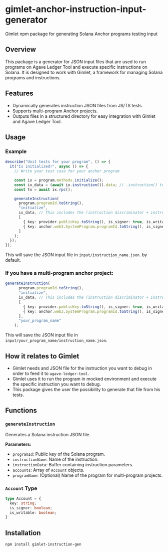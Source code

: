 # gimlet-anchor-instruction-input-generator
Gimlet npm package for generating Solana Anchor programs testing input

## Overview

This package is a generator for JSON input files that are used to run programs on Agave Ledger Tool and execute specific instructions on Solana. It is designed to work with Gimlet, a framework for managing Solana programs and instructions.

## Features

- Dynamically generates instruction JSON files from JS/TS tests.
- Supports multi-program Anchor projects.
- Outputs files in a structured directory for easy integration with Gimlet and Agave Ledger Tool.

## Usage

### Example

```typescript
describe("Unit tests for your program", () => {
  it("Is initialized!", async () => {
    // Write your test case for your anchor program 

    const ix = program.methods.initialize();
    const ix_data = (await ix.instruction()).data; // .instruction() to get the right instruction data (serialized form)
    const tx = await ix.rpc();

    generateInstruction(
      program.programId.toString(),
      "initialize",
      ix_data, // This includes the (instruction discriminator + instruction_data(parameters to a function))
      [
        { key: provider.publicKey.toString(), is_signer: true, is_writable: true },
        { key: anchor.web3.SystemProgram.programId.toString(), is_signer: false, is_writable: false }
      ]
    );
  });
});
```

This will save the JSON input file in `input/instruction_name.json`. by default.

### If you have a multi-program anchor project:

```typescript
generateInstruction(
      program.programId.toString(),
      "initialize",
      ix_data, // This includes the (instruction discriminator + instruction_data(parameters to a function))
      [
        { key: provider.publicKey.toString(), is_signer: true, is_writable: true },
        { key: anchor.web3.SystemProgram.programId.toString(), is_signer: false, is_writable: false }
      ],
      "your_program_name"
    );
```

This will save the JSON input file in `input/your_program_name/instruction_name.json`.

## How it relates to Gimlet
- Gimlet needs and JSON file for the instruction you want to debug in order to feed it to `agave-ledger-tool`.
- Gimlet uses it to run the program in mocked environment and execute the specific instruction you want to debug.
- This package gives the user the possibility to generate that file from his tests.

## Functions

### `generateInstruction`

Generates a Solana instruction JSON file.

**Parameters:**
- `programId`: Public key of the Solana program.
- `instructionName`: Name of the instruction.
- `instructionData`: Buffer containing instruction parameters.
- `accounts`: Array of `Account` objects.
- `programName`: (Optional) Name of the program for multi-program projects.

### `Account` Type

```typescript
type Account = {
  key: string;
  is_signer: boolean;
  is_writable: boolean;
}
```

## Installation

```sh
npm install gimlet-instruction-gen
```
